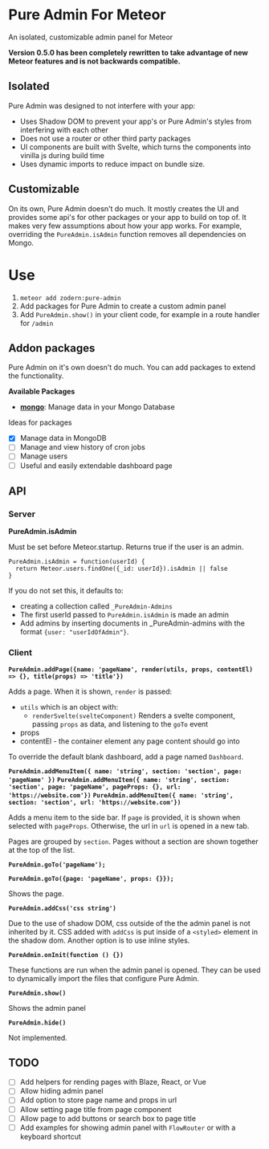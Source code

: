 # Pure Admin For Meteor
An isolated, customizable admin panel for Meteor

**Version 0.5.0 has been completely rewritten to take advantage of new Meteor features and is not backwards compatible.**

## Isolated
Pure Admin was designed to not interfere with your app:

- Uses Shadow DOM to prevent your app's or Pure Admin's styles from interfering with each other
- Does not use a router or other third party packages
- UI components are built with Svelte, which turns the components into vinilla js during build time
- Uses dynamic imports to reduce impact on bundle size.

## Customizable

On its own, Pure Admin doesn't do much. It mostly creates the UI and provides some api's for other packages or your app to build on top of. It makes very few assumptions about how your app works. For example, overriding the `PureAdmin.isAdmin` function removes all dependencies on Mongo.

# Use

1. `meteor add zodern:pure-admin`
2. Add packages for Pure Admin to create a custom admin panel
3. Add `PureAdmin.show()` in your client code, for example in a route handler for `/admin`

## Addon packages

Pure Admin on it's own doesn't do much. You can add packages to extend the functionality.

**Available Packages**
- **[mongo](https://atmospherejs.com/zodern/pureadmin-mongo)**: Manage data in your Mongo Database

Ideas for packages
- [x] Manage data in MongoDB
- [ ] Manage and view history of cron jobs
- [ ] Manage users
- [ ] Useful and easily extendable dashboard page

## API

### Server

__PureAdmin.isAdmin__

Must be set before Meteor.startup. Returns true if the user is an admin.

```
PureAdmin.isAdmin = function(userId) {
  return Meteor.users.findOne({_id: userId}).isAdmin || false
}
```

If you do not set this, it defaults to:
- creating a collection called `_PureAdmin-Admins`
- The first userId passed to `PureAdmin.isAdmin` is made an admin
- Add admins by inserting documents in _PureAdmin-admins with the format `{user: "userIdOfAdmin"}`.

### Client

__`PureAdmin.addPage({name: 'pageName', render(utils, props, contentEl) => {}, title(props) => 'title'})`__

Adds a page. When it is shown, `render` is passed:
- `utils` which is an object with:
  - `renderSvelte(svelteComponent)` Renders a svelte component, passing `props` as data, and listening to the `goTo` event
- props
- contentEl - the container element any page content should go into

To override the default blank dashboard, add a page named `Dashboard`.

__`PureAdmin.addMenuItem({ name: 'string', section: 'section', page: 'pageName' })`__
__`PureAdmin.addMenuItem({ name: 'string', section: 'section', page: 'pageName', pageProps: {}, url: 'https://website.com'})`__
__`PureAdmin.addMenuItem({ name: 'string', section: 'section', url: 'https://website.com'})`__

Adds a menu item to the side bar. If `page` is provided, it is shown when selected with `pageProps`. Otherwise, the url in `url` is opened in a new tab.

Pages are grouped by `section`. Pages without a section are shown together at the top of the list.

__`PureAdmin.goTo('pageName');`__

__`PureAdmin.goTo({page: 'pageName', props: {}});`__

Shows the page.

__`PureAdmin.addCss('css string')`__

Due to the use of shadow DOM, css outside of the the admin panel is not inherited by it. CSS added with `addCss` is put inside of a `<styled>` element in the shadow dom. Another option is to use inline styles.

__`PureAdmin.onInit(function () {})`__

These functions are run when the admin panel is opened. They can be used to dynamically import the files that configure Pure Admin.

__`PureAdmin.show()`__

Shows the admin panel

__`PureAdmin.hide()`__

Not implemented.

## TODO

- [ ] Add helpers for rending pages with Blaze, React, or Vue
- [ ] Allow hiding admin panel
- [ ] Add option to store page name and props in url
- [ ] Allow setting page title from page component
- [ ] Allow page to add buttons or search box to page title
- [ ] Add examples for showing admin panel with `FlowRouter` or with a keyboard shortcut
